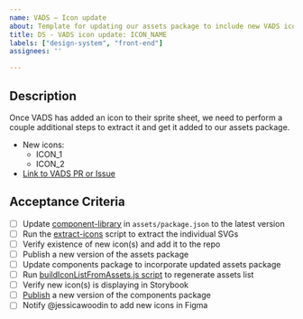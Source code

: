 ```yaml
---
name: VADS – Icon update
about: Template for updating our assets package to include new VADS icons
title: DS - VADS icon update: ICON_NAME
labels: ["design-system", "front-end"]
assignees: ''

---
```

## Description 
Once VADS has added an icon to their sprite sheet, we need to perform a couple additional steps to extract it and get it added to our assets package.

- New icons: 
  - ICON_1
  - ICON_2
- [Link to VADS PR or Issue]()

## Acceptance Criteria
<!-- Add a checkbox for each item required to fulfill the user story/issue. -->  

- [ ] Update [component-library](https://www.npmjs.com/package/@department-of-veterans-affairs/component-library) in `assets/package.json` to the latest version
- [ ] Run the [extract-icons](https://github.com/department-of-veterans-affairs/va-mobile-library/blob/main/packages/assets/extract-svgs.js) script to extract the individual SVGs 
- [ ] Verify existence of new icon(s) and add it to the repo
- [ ] Publish a new version of the assets package
- [ ] Update components package to incorporate updated assets package
- [ ] Run [buildIconListFromAssets.js script](https://github.com/department-of-veterans-affairs/va-mobile-library/blob/main/packages/components/buildIconListFromAssets.js) to regenerate assets list
- [ ] Verify new icon(s) is displaying in Storybook
- [ ] [Publish](https://github.com/department-of-veterans-affairs/va-mobile-library/actions/workflows/publish.yml) a new version of the components package
- [ ] Notify @jessicawoodin to add new icons in Figma
